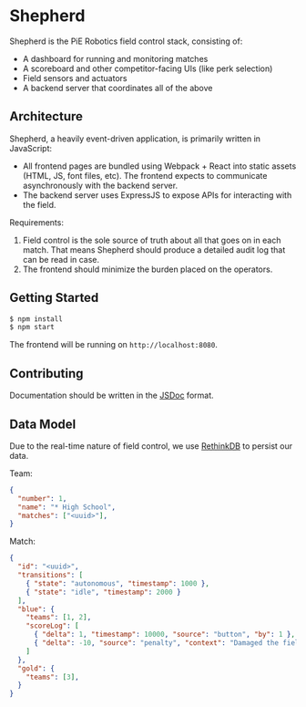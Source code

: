 # Shepherd

Shepherd is the PiE Robotics field control stack, consisting of:
* A dashboard for running and monitoring matches
* A scoreboard and other competitor-facing UIs (like perk selection)
* Field sensors and actuators
* A backend server that coordinates all of the above

## Architecture

Shepherd, a heavily event-driven application, is primarily written in JavaScript:
* All frontend pages are bundled using Webpack + React into static assets (HTML, JS, font files, etc).
  The frontend expects to communicate asynchronously with the backend server.
* The backend server uses ExpressJS to expose APIs for interacting with the field.

Requirements:
1. Field control is the sole source of truth about all that goes on in each match.
   That means Shepherd should produce a detailed audit log that can be read in case.
2. The frontend should minimize the burden placed on the operators.

## Getting Started

```sh
$ npm install
$ npm start
```

The frontend will be running on `http://localhost:8080`.

## Contributing

Documentation should be written in the [JSDoc](https://jsdoc.app/) format.

## Data Model

Due to the real-time nature of field control, we use [RethinkDB](https://www.rethinkdb.com/) to persist our data.

Team:

```json
{
  "number": 1,
  "name": "* High School",
  "matches": ["<uuid>"],
}
```

Match:

```json
{
  "id": "<uuid>",
  "transitions": [
    { "state": "autonomous", "timestamp": 1000 },
    { "state": "idle", "timestamp": 2000 }
  ],
  "blue": {
    "teams": [1, 2],
    "scoreLog": [
      { "delta": 1, "timestamp": 10000, "source": "button", "by": 1 },
      { "delta": -10, "source": "penalty", "context": "Damaged the field" }
    ]
  },
  "gold": {
    "teams": [3],
  }
}
```

